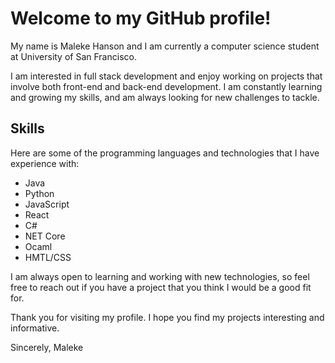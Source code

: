 # Welcome to my GitHub profile!

My name is Maleke Hanson and I am currently a computer science student at University of San Francisco.

I am interested in full stack development and enjoy working on projects that involve both front-end and back-end development. I am constantly learning and growing my skills, and am always looking for new challenges to tackle.

## Skills

Here are some of the programming languages and technologies that I have experience with:

- Java
- Python
- JavaScript
- React
- C#
- NET Core
- Ocaml
- HMTL/CSS

I am always open to learning and working with new technologies, so feel free to reach out if you have a project that you think I would be a good fit for.

Thank you for visiting my profile. I hope you find my projects interesting and informative.

Sincerely,
Maleke

